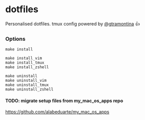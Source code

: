dotfiles
========

Personalised dotfiles.
tmux config powered by [@gtramontina](https://github.com/gtramontina) :+1:

### Options

```
make install

make install_vim
make install_tmux
make install_zshell

make uninstall
make uninstall_vim
make uninstall_tmux
make uninstall_zshell
```

#### TODO: migrate setup files from my_mac_os_apps repo

https://github.com/alabeduarte/my_mac_os_apps
